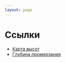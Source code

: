 ```yaml
---
layout: page
---
```


# Ссылки

* [Карта высот](http://www.433175.ru/index.php?do=static&page=map)
* [Глубина промерзания](http://helpeng.ru/programs/glubina_promerzaniya.php)
